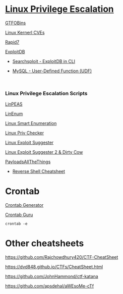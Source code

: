 # [Linux Privilege Escalation](https://github.com/Haxxenigma/CybSecChallenges/blob/main/TryHackMe/Linux-Privilege-Escalation.md "https://github.com/Haxxenigma/CybSecChallenges/blob/main/TryHackMe/Linux-Privilege-Escalation.md")

[GTFOBins](https://gtfobins.github.io/ "https://gtfobins.github.io/")

[Linux Kernerl CVEs](https://www.linuxkernelcves.com/cves "https://www.linuxkernelcves.com/cves")

[Rapid7](https://www.rapid7.com/ "https://www.rapid7.com/")

[ExploitDB](https://www.exploit-db.com/ "https://www.exploit-db.com/")

- [Searchsploit - ExploitDB in CLI](https://www.kali.org/tools/exploitdb/ "https://www.kali.org/tools/exploitdb/")

- [MySQL - User-Defined Function (UDF)](https://www.exploit-db.com/exploits/1518 "https://www.exploit-db.com/exploits/1518
MySQL 4.x/5.0 (Linux) - User-Defined Function (UDF) Dynamic Library (2)")

<br>

### Linux Privilege Escalation Scripts

[LinPEAS](https://github.com/carlospolop/PEASS-ng/tree/master/linPEAS "https://github.com/carlospolop/PEASS-ng/tree/master/linPEAS")

[LinEnum](https://github.com/rebootuser/LinEnum "https://github.com/rebootuser/LinEnum")

[Linux Smart Enumeration](https://github.com/diego-treitos/linux-smart-enumeration "https://github.com/diego-treitos/linux-smart-enumeration")

[Linux Priv Checker](https://github.com/linted/linuxprivchecker "https://github.com/linted/linuxprivchecker")

[Linux Exploit Suggester](https://github.com/The-Z-Labs/linux-exploit-suggester "https://github.com/The-Z-Labs/linux-exploit-suggester")

[Linux Exploit Suggester 2 & Dirty Cow](https://github.com/Haxxenigma/TryHackMe/tree/main/Linux-PrivEsc-Scripts/kernel-exploits "https://github.com/Haxxenigma/TryHackMe/tree/main/Linux-PrivEsc-Scripts/kernel-exploits")

[PayloadsAllTheThings](https://github.com/swisskyrepo/PayloadsAllTheThings "https://github.com/swisskyrepo/PayloadsAllTheThings")

- [Reverse Shell Cheatsheet](https://github.com/swisskyrepo/PayloadsAllTheThings/blob/master/Methodology%20and%20Resources/Reverse%20Shell%20Cheatsheet.md "https://github.com/swisskyrepo/PayloadsAllTheThings/blob/master/Methodology%20and%20Resources/Reverse%20Shell%20Cheatsheet.md")

# Crontab

[Crontab Generator](https://crontab-generator.org/ "https://crontab-generator.org/")

[Crontab Guru](https://crontab.guru/ "https://crontab.guru/")

```shell
crontab -e
```

# Other cheatsheets

<https://github.com/Rajchowdhury420/CTF-CheatSheet>

<https://dvd848.github.io/CTFs/CheatSheet.html>

<https://github.com/JohnHammond/ctf-katana>

<https://github.com/apsdehal/aWEsoMe-cTf>
